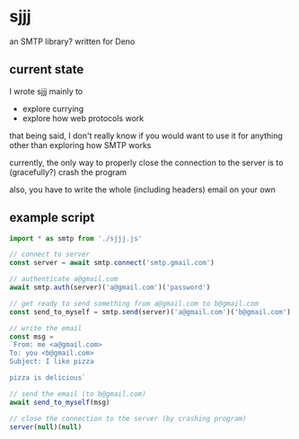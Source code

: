sjjj
====
an SMTP library? written for Deno


current state
-------------
I wrote sjjj mainly to
- explore currying
- explore how web protocols work

that being said, I don't really know if you would want to use it for anything other than exploring how SMTP works

currently, the only way to properly close the connection to the server is to (gracefully?) crash the program

also, you have to write the whole (including headers) email on your own


example script
--------------
```javascript
import * as smtp from './sjjj.js'

// connect to server
const server = await smtp.connect('smtp.gmail.com')

// authenticate a@gmail.com
await smtp.auth(server)('a@gmail.com')('password')

// get ready to send something from a@gmail.com to b@gmail.com
const send_to_myself = smtp.send(server)('a@gmail.com')('b@gmail.com')

// write the email
const msg =
`From: me <a@gmail.com>
To: you <b@gmail.com>
Subject: I like pizza

pizza is delicious`

// send the email (to b@gmail.com)
await send_to_myself(msg)

// close the connection to the server (by crashing program)
server(null)(null)
```